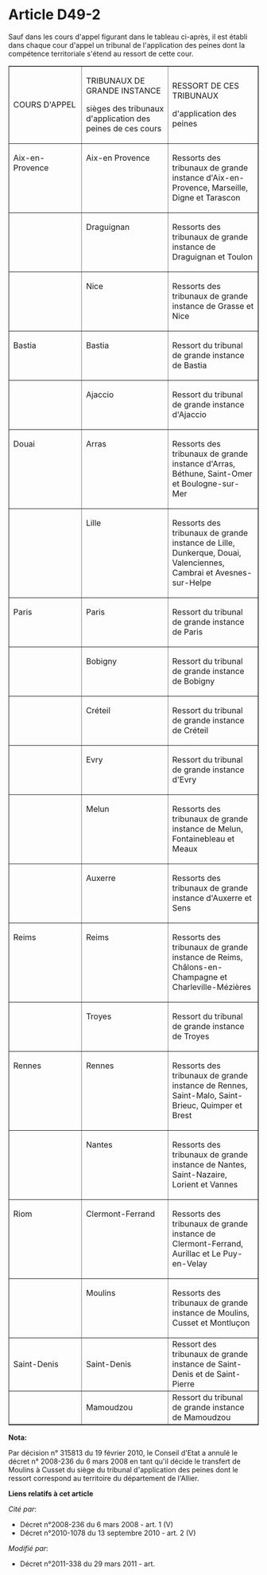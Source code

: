 # Article D49-2

Sauf dans les cours d'appel figurant dans le tableau ci-après, il est établi dans chaque cour d'appel un tribunal de
l'application des peines dont la compétence territoriale s'étend au ressort de cette cour.

<table align="center" cellpadding="0" border="1" cellspacing="0" width="605">
  <tbody>
    <tr>
      <td width="181">

COURS D'APPEL

</td>
      <td width="209">

TRIBUNAUX DE GRANDE INSTANCE

sièges des tribunaux d'application des peines de ces cours

</td>
      <td width="215">

RESSORT DE CES TRIBUNAUX

d'application des peines

</td>
    </tr>
    <tr>
      <td width="181" valign="top">

Aix-en-Provence

</td>
      <td width="209" valign="top">

Aix-en Provence

</td>
      <td width="215" valign="top">

Ressorts des tribunaux de grande instance d'Aix-en-Provence, Marseille, Digne et Tarascon

</td>
    </tr>
    <tr>
      <td valign="top" width="181"> </td>
      <td width="209" valign="top">

Draguignan

</td>
      <td valign="top" width="215">

Ressorts des tribunaux de grande instance de Draguignan et Toulon

</td>
    </tr>
    <tr>
      <td valign="top" width="181"> </td>
      <td width="209" valign="top">

Nice

</td>
      <td valign="top" width="215">

Ressorts des tribunaux de grande instance de Grasse et Nice

</td>
    </tr>
    <tr>
      <td width="181" valign="top">

Bastia

</td>
      <td width="209" valign="top">

Bastia

</td>
      <td valign="top" width="215">

Ressort du tribunal de grande instance de Bastia

</td>
    </tr>
    <tr>
      <td width="181" valign="top"> </td>
      <td valign="top" width="209">

Ajaccio

</td>
      <td valign="top" width="215">

Ressort du tribunal de grande instance d'Ajaccio

</td>
    </tr>
    <tr>
      <td width="181" valign="top">

Douai

</td>
      <td width="209" valign="top">

Arras

</td>
      <td width="215" valign="top">

Ressorts des tribunaux de grande instance d'Arras, Béthune, Saint-Omer et Boulogne-sur-Mer

</td>
    </tr>
    <tr>
      <td valign="top" width="181"> </td>
      <td valign="top" width="209">

Lille

</td>
      <td valign="top" width="215">

Ressorts des tribunaux de grande instance de Lille, Dunkerque, Douai, Valenciennes, Cambrai et Avesnes-sur-Helpe

</td>
    </tr>
    <tr>
      <td width="181" valign="top">

Paris

</td>
      <td valign="top" width="209">

Paris

</td>
      <td valign="top" width="215">

Ressort du tribunal de grande instance de Paris

</td>
    </tr>
    <tr>
      <td valign="top" width="181"> </td>
      <td valign="top" width="209">

Bobigny

</td>
      <td width="215" valign="top">

Ressort du tribunal de grande instance de Bobigny

</td>
    </tr>
    <tr>
      <td width="181" valign="top"> </td>
      <td valign="top" width="209">

Créteil

</td>
      <td valign="top" width="215">

Ressort du tribunal de grande instance de Créteil

</td>
    </tr>
    <tr>
      <td valign="top" width="181"> </td>
      <td width="209" valign="top">

Evry

</td>
      <td width="215" valign="top">

Ressort du tribunal de grande instance d'Evry

</td>
    </tr>
    <tr>
      <td width="181" valign="top"> </td>
      <td width="209" valign="top">

Melun

</td>
      <td width="215" valign="top">

Ressorts des tribunaux de grande instance de Melun, Fontainebleau et Meaux

</td>
    </tr>
    <tr>
      <td valign="top" width="181"> </td>
      <td width="209" valign="top">

Auxerre

</td>
      <td valign="top" width="215">

Ressorts des tribunaux de grande instance d'Auxerre et Sens

</td>
    </tr>
    <tr>
      <td width="181" valign="top">

Reims

</td>
      <td valign="top" width="209">

Reims

</td>
      <td valign="top" width="215">

Ressorts des tribunaux de grande instance de Reims, Châlons-en-Champagne et Charleville-Mézières

</td>
    </tr>
    <tr>
      <td valign="top" width="181"> </td>
      <td valign="top" width="209">

Troyes

</td>
      <td valign="top" width="215">

Ressort du tribunal de grande instance de Troyes

</td>
    </tr>
    <tr>
      <td valign="top" width="181">

Rennes

</td>
      <td width="209" valign="top">

Rennes

</td>
      <td width="215" valign="top">

Ressorts des tribunaux de grande instance de Rennes, Saint-Malo, Saint-Brieuc, Quimper et Brest

</td>
    </tr>
    <tr>
      <td width="181" valign="top"> </td>
      <td width="209" valign="top">

Nantes

</td>
      <td valign="top" width="215">

Ressorts des tribunaux de grande instance de Nantes, Saint-Nazaire, Lorient et Vannes

</td>
    </tr>
    <tr>
      <td valign="top" width="181">

Riom

</td>
      <td valign="top" width="209">

Clermont-Ferrand

</td>
      <td width="215" valign="top">

Ressorts des tribunaux de grande instance de Clermont-Ferrand, Aurillac et Le Puy-en-Velay

</td>
    </tr>
    <tr>
      <td valign="top" width="181"> </td>
      <td width="209" valign="top">

Moulins

</td>
      <td valign="top" width="215">

Ressorts des tribunaux de grande instance de Moulins, Cusset et Montluçon

</td>
    </tr>
    <tr>
      <td>Saint-Denis </td>
      <td>Saint-Denis </td>
      <td>Ressort des tribunaux de grande instance de Saint-Denis et de Saint-Pierre

</td>
    </tr>
    <tr>
      <td> </td>
      <td>Mamoudzou </td>
      <td>Ressort du tribunal de grande instance de Mamoudzou </td>
    </tr>
  </tbody>
</table>

**Nota:**

Par décision n° 315813 du 19 février 2010, le Conseil d'Etat a annulé le décret n° 2008-236 du 6 mars 2008 en tant qu'il
décide le transfert de Moulins à Cusset du siège du tribunal d'application des peines dont le ressort  correspond au
territoire du département de l'Allier.

**Liens relatifs à cet article**

_Cité par_:

  - Décret n°2008-236 du 6 mars 2008 - art. 1 (V)
  - Décret n°2010-1078 du 13 septembre 2010 - art. 2 (V)

_Modifié par_:

  - Décret n°2011-338 du 29 mars 2011 - art.
